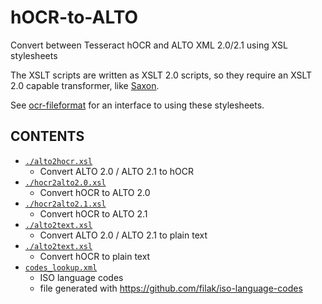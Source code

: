 # hOCR-to-ALTO
Convert between Tesseract hOCR and ALTO XML 2.0/2.1 using XSL stylesheets

The XSLT scripts are written as XSLT 2.0 scripts, so they require an XSLT 2.0
capable transformer, like [Saxon](http://www.saxonica.com/ce/user-doc/1.1/).

See [ocr-fileformat](https://github.com/UB-Mannheim/ocr-fileformat) for an
interface to using these stylesheets.

## CONTENTS

  * [`./alto2hocr.xsl`](./alto2hocr.xsl)
    * Convert ALTO 2.0 / ALTO 2.1 to hOCR
  * [`./hocr2alto2.0.xsl`](./hocr2alto2.0.xsl)
    * Convert hOCR to ALTO 2.0
  * [`./hocr2alto2.1.xsl`](./hocr2alto2.1.xsl)
    * Convert hOCR to ALTO 2.1
  * [`./alto2text.xsl`](./alto2text.xsl)
    * Convert ALTO 2.0 / ALTO 2.1 to plain text
  * [`./alto2text.xsl`](./alto2text.xsl)
    * Convert hOCR to plain text
  * [`codes_lookup.xml`](./codes_lookup.xml)
    * ISO language codes
    * file generated with https://github.com/filak/iso-language-codes

